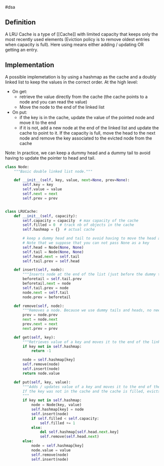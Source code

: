 #dsa

## Definition

A LRU Cache is a type of [[Cache]] with limited capacity that keeps only the most recently used elements (Eviction policy is to remove oldest entries when capacity is full). Here using means either adding / updating OR getting an entry.

## Implementation

A possible implemetation is by using a hashmap as the cache and a doubly linked list to keep the values in the correct order.
At the high level:

- On get:
  - retrieve the value directly from the cache (the cache points to a node and you can read the value)
  - Move the node to the end of the linked list
- On put:
  - if the key is in the cache, update the value of the pointed node and move it to the end
  - if it is not, add a new node at the end of the linked list and update the cache to point to it. If the capacity is full, move the head to the next node and remove the key associated to the evicted node from the cache

Note: In practice, we can keep a dummy head and a dummy tail to avoid having to update the pointer to head and tail.

```python
class Node:
    """Basic double linked list node."""

    def __init__(self, key, value, next=None, prev=None):
        self.key = key
        self.value = value
        self.next = next
        self.prev = prev


class LRUCache:
    def __init__(self, capacity):
        self.capacity = capacity  # max capacity of the cache
        self.filled = 0  # track nb of objects in the cache
        self.hashmap = {}  # actual cache

        # keep a dummy head and tail to avoid having to move the head and tail pointer
        # Note that we suppose that you can not pass None as a key
        self.head = Node(None, None)
        self.tail = Node(None, None)
        self.head.next = self.tail
        self.tail.prev = self.head

    def insert(self, node):
        """Inserts node at the end of the list (just before the dummy tail)"""
        beforetail = self.tail.prev
        beforetail.next = node
        self.tail.prev = node
        node.next = self.tail
        node.prev = beforetail

    def remove(self, node):
        """Removes a node. Because we use dummy tails and heads, no need for extra checks"""
        prev = node.prev
        next = node.next
        prev.next = next
        next.prev = prev

    def get(self, key):
        """Retrieves value of a key and moves it to the end of the linked list"""
        if key not in self.hashmap:
            return -1

        node = self.hashmap[key]
        self.remove(node)
        self.insert(node)
        return node.value

    def put(self, key, value):
        """Adds / updates value of a key and moves it to the end of the linked list
        If the key was not in the cache and the cache is filled, evicts the oldest entry
        """
        if key not in self.hashmap:
            node = Node(key, value)
            self.hashmap[key] = node
            self.insert(node)
            if self.filled < self.capacity:
                self.filled += 1
            else:
                del self.hashmap[self.head.next.key]
                self.remove(self.head.next)
        else:
            node = self.hashmap[key]
            node.value = value
            self.remove(node)
            self.insert(node)
```
